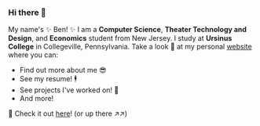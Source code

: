 ### Hi there 👋

My name's :sparkles: Ben! :sparkles: 
I am a **Computer Science**, **Theater Technology and Design**, and **Economics** student from New Jersey.  I study at **Ursinus College** in Collegeville, Pennsylvania. Take a look :eyes: at my personal [website](https://bentdoug.github.io/) where you can:
- Find out more about me :sunglasses:
- See my resume! :business_suit_levitating:	
- See projects I've worked on! :telescope:
- And more!  

:monocle_face:	Check it out [here](https://bentdoug.github.io/)! (or up there :arrow_upper_right::arrow_upper_right:)
<!--
**bentdoug/bentdoug** is a ✨ _special_ ✨ repository because its `README.md` (this file) appears on your GitHub profile.

Here are some ideas to get you started:

- 🔭 I’m currently working on ...
- 🌱 I’m currently learning ...
- 👯 I’m looking to collaborate on ...
- 🤔 I’m looking for help with ...
- 💬 Ask me about ...
- 📫 How to reach me: ...
- 😄 Pronouns: ...
- ⚡ Fun fact: ...
-->
